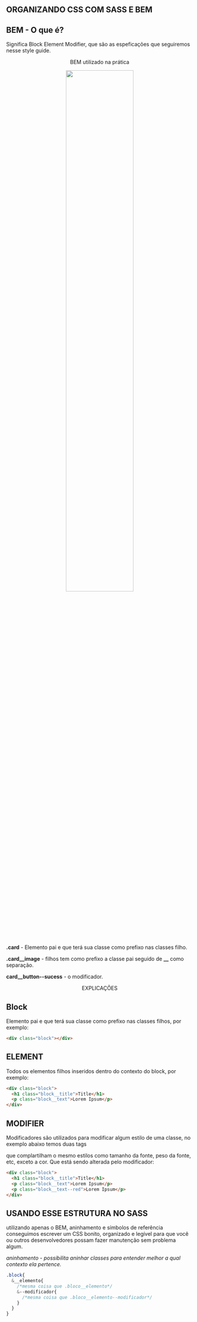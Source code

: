 ## ORGANIZANDO CSS COM SASS E BEM

## BEM - O que é?

Significa Block Element Modifier, que são as espeficações que seguiremos nesse style guide.

<div align="center">

BEM utilizado na prática

<img src="https://www.notion.so/image/https%3A%2F%2Fs3-us-west-2.amazonaws.com%2Fsecure.notion-static.com%2F6f0c9b1d-600a-486f-887b-bffaa6307c94%2FBEM.png?table=block&id=d05aa9dd-3f82-4e51-83be-5b8311ee1ac6&width=3070&userId=&cache=v2" width="60%">
</div>

**.card** - Elemento pai e que terá sua classe como prefixo nas classes filho.

**.card__image** - filhos tem como prefixo a classe pai seguido de **__** como separação.

**card__button--sucess** - o modificador.

<div align="center">
 EXPLICAÇÕES
</div>

## Block

Elemento pai e que terá sua classe como prefixo nas classes filhos, por exemplo: 

````html
<div class="block"></div>
````

## ELEMENT

Todos os elementos filhos inseridos dentro do contexto do block, por exemplo:

````html
<div class="block">
  <h1 class="block__title">Title</h1>
  <p class="block__text">Lorem Ipsum</p>
</div>
````

## MODIFIER

Modificadores são utilizados para modificar algum estilo de uma classe, no exemplo abaixo temos duas tags <p> que complartilham o mesmo estilos como tamanho da fonte, peso da fonte, etc, exceto a cor. Que  está sendo alterada pelo modificador:

````html
<div class="block">
  <h1 class="block__title">Title</h1>
  <p class="block__text">Lorem Ipsum</p>
  <p class="block__text--red">Lorem Ipsum</p>
</div>
````

## USANDO ESSE ESTRUTURA NO SASS

utilizando apenas o BEM, aninhamento e símbolos de referência conseguimos escrever um CSS bonito, organizado e legível para que você ou outros desenvolvedores possam fazer manutenção sem problema algum.

*aninhamento - possibilita aninhar classes para entender melhor a qual contexto ela pertence.*

````css
.block{
  &__elemento{
    /*mesma coisa que .bloco__elemento*/
    &--modificador{
      /*mesma coisa que .bloco__elemento--modificador*/
    }
  }
}
````

